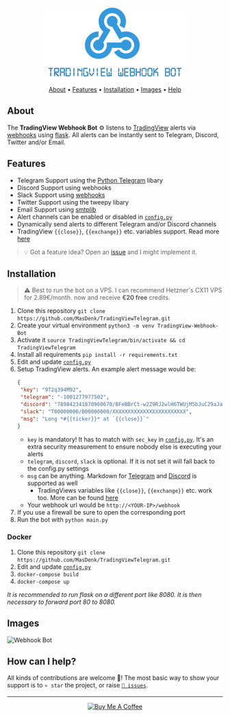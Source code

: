 <p align="center"><a href="https://github.com/MasDenk/TradingViewTelegram" target="_blank"><img src="https://raw.githubusercontent.com/MasDenk/TradingViewTelegram/master/assets/logo.png"></a></p>

<p align="center">
  <a href="#about">About</a>
  •
  <a href="#features">Features</a>
  •
  <a href="#installation">Installation</a>
  •
  <a href="#images">Images</a>
  •
  <a href="#how-can-i-help">Help</a>
</p>

## About
The **TradingView Webhook Bot** ⚙️ listens to [TradingView](https://tradingview.com) alerts via [webhooks](https://www.tradingview.com/support/solutions/43000529348-i-want-to-know-more-about-webhooks/) using [flask](https://flask.palletsprojects.com/en/1.1.x/).
All alerts can be instantly sent to Telegram, Discord, Twitter and/or Email.

## Features
- Telegram Support using the [Python Telegram](https://github.com/python-telegram-bot/python-telegram-bot) libary
- Discord Support using webhooks
- Slack Support using [webhooks](https://api.slack.com/messaging/webhooks)
- Twitter Support using the tweepy libary
- Email Support using [smtplib](https://docs.python.org/3/library/smtplib.html)
- Alert channels can be enabled or disabled in [`config.py`](https://github.com/MasDenk/TradingViewTelegram/blob/master/config.py)
- Dynamically send alerts to different Telegram and/or Discord channels
- TradingView `{{close}}`, `{{exchange}}` etc. variables support. Read more [here](https://www.tradingview.com/blog/en/introducing-variables-in-alerts-14880/)

> 💡 Got a feature idea? Open an [issue](https://github.com/MasDenk/TradingViewTelegram/issues/new?assignees=&labels=enhancement&template=feature-request---.md) and I might implement it.

## Installation
> ⚠️ Best to run the bot on a VPS. I can recommend Hetzner</a>'s CX11 VPS for 2.89€/month. now and receive **€20 free** credits.
1. Clone this repository `git clone https://github.com/MasDenk/TradingViewTelegram.git`
1. Create your virtual environment `python3 -m venv TradingView-Webhook-Bot`
1. Activate it `source TradingViewTelegram/bin/activate && cd TradingViewTelegram`
1. Install all requirements `pip install -r requirements.txt`
1. Edit and update [`config.py`](https://github.com/MasDenk/TradingViewTelegram/blob/master/config.py)
1. Setup TradingView alerts. An example alert message would be:
    ```json
    {
     "key": "9T2q394M92",
     "telegram": "-1001277977502",
     "discord": "789842341870960670/BFeBBrCt-w2Z9RJ2wlH6TWUjM5bJuC29aJaJ5OQv9sE6zCKY_AlOxxFwRURkgEl852s3",
     "slack": "T00000000/B00000000/XXXXXXXXXXXXXXXXXXXXXXXX",
     "msg": "Long *#{{ticker}}* at `{{close}}`"
    }
    ```
    - `key` is mandatory! It has to match with `sec_key` in [`config.py`](https://github.com/MasDenk/TradingViewTelegram/blob/master/config.py). It's an extra security measurement to ensure nobody else is executing your alerts
    - `telegram`, `discord`, `slack` is optional. If it is not set it will fall back to the config.py settings
    - `msg` can be anything. Markdown for [Telegram](https://core.telegram.org/api/entities) and [Discord](https://support.discord.com/hc/en-us/articles/210298617-Markdown-Text-101-Chat-Formatting-Bold-Italic-Underline-) is supported as well
        - TradingViews variables like `{{close}}`, `{{exchange}}` etc. work too. More can be found [here](https://www.tradingview.com/blog/en/introducing-variables-in-alerts-14880/)
    - Your webhook url would be `http://<YOUR-IP>/webhook`
1. If you use a firewall be sure to open the corresponding port
1. Run the bot with `python main.py`

### Docker
1. Clone this repository `git clone https://github.com/MasDenk/TradingViewTelegram.git`
1. Edit and update [`config.py`](https://github.com/MasDenk/TradingViewTelegram/blob/master/config.py)
1. `docker-compose build`
1. `docker-compose up`

*It is recommended to run flask on a different port like 8080. It is then necessary to forward port 80 to 8080.*

## Images
![Webhook Bot](https://i.imgur.com/vZA42cc.png)

## How can I help?
All kinds of contributions are welcome 🙌! The most basic way to show your support is to `⭐️ star` the project, or raise [`🐞 issues`](https://github.com/MasDenk/TradingViewTelegram/issues/new/choose).

***

<p align="center">
    <a href="https://www.buymeacoffee.com/MasDenk"><img alt="Buy Me A Coffee" title="☕️" src="https://raw.githubusercontent.com/fabston/MasDenk/TradingViewTelegram/master/assets/bmac.png" width=200px></a>
</p>

